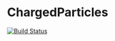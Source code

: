 # ChargedParticles

[![Build Status](https://github.com/chemicalfiend/ChargedParticles.jl/actions/workflows/CI.yml/badge.svg?branch=main)](https://github.com/chemicalfiend/ChargedParticles.jl/actions/workflows/CI.yml?query=branch%3Amain)
